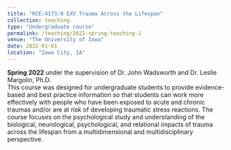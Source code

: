```yaml
---
title: "RCE:4173:0 EXV Trauma Across the Lifespan"
collection: teaching
type: "Undergraduate course"
permalink: /teaching/2022-spring-teaching-1
venue: "The University of Iowa"
date: 2022-01-01
location: "Iowa City, IA"
---
```


**Spring 2022** under the supervision of Dr. John Wadsworth and Dr. Leslie Margolin, Ph.D.  
This course was designed for undergraduate students to provide evidence-based and best practice information so that students can work more effectively with people who have been exposed to acute and chronic traumas and/or are at risk of developing traumatic stress reactions. The course focuses on the psychological study and understanding of the biological, neurological, psychological, and relational impacts of trauma across the lifespan from a multidimensional and multidisciplinary perspective.
